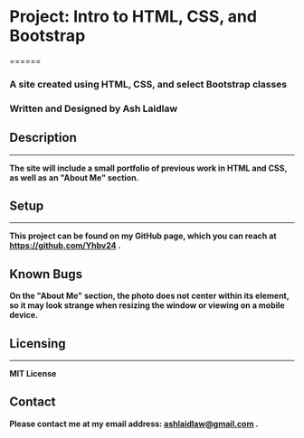 # Project: Intro to HTML, CSS, and Bootstrap
======

### A site created using HTML, CSS, and select Bootstrap classes

### __Written and Designed by Ash Laidlaw__

## Description
------

__The site will include a small portfolio of previous work in HTML and CSS, as well as an "About Me" section.__

## Setup
------

__This project can be found on my GitHub page, which you can reach at https://github.com/Yhbv24 .__

## Known Bugs

__On the "About Me" section, the photo does not center within its element, so it may look strange when resizing the window or viewing on a mobile device.__

## Licensing
------

__MIT License__

## Contact

__Please contact me at my email address: ashlaidlaw@gmail.com .__
